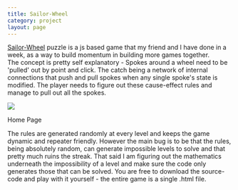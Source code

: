 ```yaml
---
title: Sailor-Wheel
category: project
layout: page
---
```


[Sailor-Wheel](http://sizhky.github.io/Wheel-Puzzle) puzzle is a js based game that my friend and I have done in a week, as a way to build momentum in building more games together.  
The concept is pretty self explanatory - Spokes around a wheel need to be 'pulled' out by point and click. The catch being a network of internal connections that push and pull spokes when any single spoke's state is modified. The player needs to figure out these cause-effect rules and manage to pull out all the spokes.

<!--more-->
![][image1]
<div class = 'caption'>Home Page</div>

The rules are generated randomly at every level and keeps the game dynamic and repeater friendly. However the main bug is to be that the rules, being absolutely random, can generate impossible levels to solve and that pretty much ruins the streak.
That said I am figuring out the mathematics underneath the impossibility of a level and make sure the code only generates those that can be solved. You are free to download the source-code and play with it yourself - the entire game is a single .html file.

[image1]:{{site.baseurl}}/assets/project/sailor-wheel.png